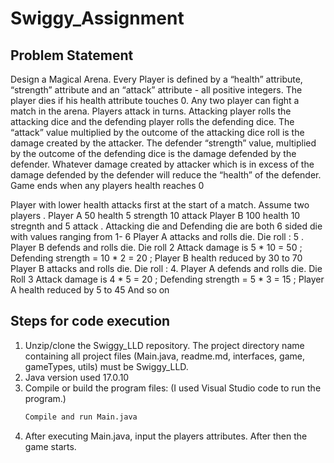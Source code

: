 # Swiggy_Assignment

## Problem Statement

Design a Magical Arena. Every Player is defined by a “health” attribute, “strength” attribute and an “attack” attribute - all positive integers. The player dies if his health attribute touches 0.
Any two player can fight a match in the arena. Players attack in turns. Attacking player rolls the attacking dice and the defending player rolls the defending dice. The “attack” value multiplied by the outcome of the attacking dice roll is the damage created by the attacker. The defender “strength” value, multiplied by the outcome of the defending dice is the damage defended by the defender. Whatever damage created by attacker which is in excess of the damage defended by the defender will reduce the “health” of the defender. Game ends when any players health reaches 0

Player with lower health attacks first at the start of a match.
Assume two players . Player A 50 health 5 strength 10 attack Player B 100 health 10 stregnth and 5 attack . Attacking die and Defending die are both 6 sided die with values ranging from 1- 6
Player A attacks and rolls die. Die roll : 5 . Player B defends and rolls die. Die roll 2
Attack damage is 5 * 10 = 50 ; Defending strength = 10 * 2 = 20 ; Player B health reduced by 30 to 70
Player B attacks and rolls die. Die roll : 4. Player A defends and rolls die. Die Roll 3
Attack damage is 4 * 5 = 20 ; Defending strength = 5 * 3 = 15 ; Player A health reduced by 5 to 45
And so on


## Steps for code execution
1. Unzip/clone the Swiggy_LLD repository. The project directory name containing all project files (Main.java, readme.md, interfaces, game, gameTypes, utils) must be Swiggy_LLD.
2. Java version used 17.0.10
3. Compile or build the program files: (I used Visual Studio code to run the program.)
   ```bash
   Compile and run Main.java
   ```
4. After executing Main.java, input the players attributes. After then the game starts.
